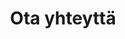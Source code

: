 ---
title: Ota yhteyttä
name: Nimi
email: Sähköpostisoite
message: Viesti
disclaimer: Ymmärrän, että lähettäessäni yhteystietoni StaticCharge käsittelee yhteystietojani.
disclaimerLink: /tietosuojaseloste
disclaimerLinkName: Tietosuojaseloste
buttonText: Lähetä
---